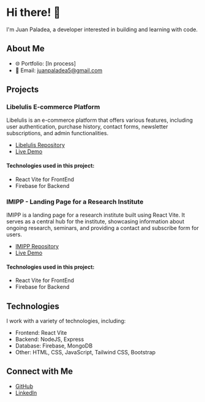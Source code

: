 # Hi there! 👋

I'm Juan Paladea, a developer interested in building and learning with code.

## About Me

- 🌐 Portfolio: [In process]
- 📧 Email: juanpaladea5@gmail.com

## Projects

### Libelulis E-commerce Platform

Libelulis is an e-commerce platform that offers various features, including user authentication, purchase history, contact forms, newsletter subscriptions, and admin functionalities.

- [Libelulis Repository](https://github.com/JuanPaladea/e-commerce-project)
- [Live Demo](https://libelulis.vercel.app/)

#### Technologies used in this project:
- React Vite for FrontEnd
- Firebase for Backend

### IMIPP - Landing Page for a Research Institute

IMIPP is a landing page for a research institute built using React Vite. It serves as a central hub for the institute, showcasing information about ongoing research, seminars, and providing a contact and subscribe form for users.

- [IMIPP Repository](https://github.com/JuanPaladea/imipp)
- [Live Demo](https://imipp.vercel.app/)

#### Technologies used in this project:
- React Vite for FrontEnd
- Firebase for Backend

## Technologies

I work with a variety of technologies, including:

- Frontend: React Vite
- Backend: NodeJS, Express
- Database: Firebase, MongoDB
- Other: HTML, CSS, JavaScript, Tailwind CSS, Bootstrap

## Connect with Me

- [GitHub](https://github.com/JuanPaladea)
- [LinkedIn](https://www.linkedin.com/in/juan-francisco-paladea-5703b0191/)
